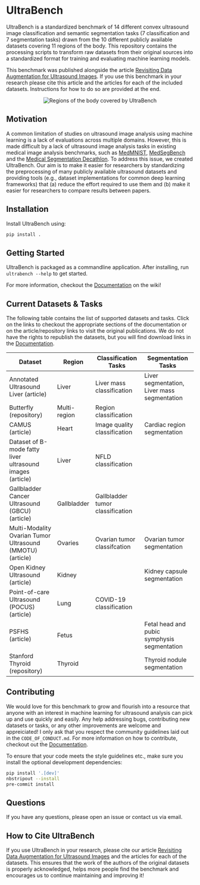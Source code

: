 # UltraBench

UltraBench is a standardized benchmark of 14 different convex ultrasound image classification and semantic segmentation tasks (7 classification and 7 segmentation tasks) drawn from the 10 different publicly available datasets covering 11 regions of the body. This repository contains the processing scripts to transform raw datasets from their original sources into a standardized format for training and evaluating machine learning models.

This benchmark was published alongside the article [Revisiting Data Augmentation for Ultrasound Images](). If you use this benchmark in your research please cite this article and the articles for each of the included datasets. Instructions for how to do so are provided at the end.

<p align="center">
  <img src="figures/body_regions.svg" alt="Regions of the body covered by UltraBench"/>
</p>

## Motivation

A common limitation of studies on ultrasound image analysis using machine learning is a lack of evaluations across multiple domains. However, this is made difficult by a lack of ultrasound image analysis tasks in existing medical image analysis benchmarks, such as [MedMNIST](https://www.nature.com/articles/s41597-022-01721-8), [MedSegBench](https://www.nature.com/articles/s41597-024-04159-2) and the [Medical Segmentation Decathlon](https://www.nature.com/articles/s41467-022-30695-9). To address this issue, we created UltraBench. Our aim is to make it easier for researchers by standardizing the preprocessing of many publicly available ultrasound datasets and providing tools (e.g., dataset implementations for common deep learning frameworks) that (a) reduce the effort required to use them and (b) make it easier for researchers to compare results between papers.

## Installation

Install UltraBench using:

```bash
pip install .
```

## Getting Started

UltraBench is packaged as a commandline application. After installing, run
`ultrabench --help` to get started.

For more information, checkout the [Documentation](https://github.com/adamtupper/ultrabench/wiki) on the wiki!

## Current Datasets & Tasks

The following table contains the list of supported datasets and tasks. Click on the links to checkout the appropriate sections of the documentation or on the article/repository links to visit the original publications. We do not have the rights to republish the datasets, but you will find download links in the [Documentation](https://github.com/adamtupper/ultrabench/wiki).

<!-- TODO: Add links to documentation and original sources -->

| Dataset                                                   | Region       | Classification Tasks             | Segmentation Tasks                          |
|-----------------------------------------------------------|--------------|----------------------------------|---------------------------------------------|
| Annotated Ultrasound Liver (article)                      | Liver        | Liver mass classification        | Liver segmentation, Liver mass segmentation |
| Butterfly (repository)                                    | Multi-region | Region classification            |                                             |
| CAMUS (article)                                           | Heart        | Image quality classification     | Cardiac region segmentation                 |
| Dataset of B-mode fatty liver ultrasound images (article) | Liver        | NFLD classification              |                                             |
| Gallbladder Cancer Ultrasound (GBCU) (article)            | Gallbladder  | Gallbladder tumor classification |                                             |
| Multi-Modality Ovarian Tumor Ultrasound (MMOTU) (article) | Ovaries      | Ovarian tumor classifcation      | Ovarian tumor segmentation                  |
| Open Kidney Ultrasound (article)                          | Kidney       |                                  | Kidney capsule segmentation                 |
| Point-of-care Ultrasound (POCUS) (article)                | Lung         | COVID-19 classification          |                                             |
| PSFHS (article)                                           | Fetus        |                                  | Fetal head and pubic symphysis segmentation |
| Stanford Thyroid (repository)                             | Thyroid      |                                  | Thyroid nodule segmentation                 |

## Contributing

We would love for this benchmark to grow and flourish into a resource that anyone with an interest in machine learning for ultrasound analysis can pick up and use quickly and easily. Any help addressing bugs, contributing new datasets or tasks, or any other improvements are welcome and appreiciated! I only ask that you respect the community guidelines laid out in the `CODE_OF_CONDUCT.md`. For more information on how to contribute, checkout out the [Documentation](https://github.com/adamtupper/ultrabench/wiki).

To ensure that your code meets the style guidelines etc., make sure you install the optional development dependencies:

```bash
pip install '.[dev]'
nbstripout --install
pre-commit install
```

## Questions

If you have any questions, please open an issue or contact us via email.

## How to Cite UltraBench

If you use UltraBench in your research, please cite our article [Revisiting Data Augmentation for Ultrasound Images]() and the articles for each of the datasets. This ensures that the work of the authors of the original datasets is properly acknowledged, helps more people find the benchmark and encourages us to continue maintaining and improving it!

```
```